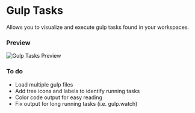# Gulp Tasks

Allows you to visualize and execute gulp tasks found in your workspaces.

### Preview
![Gulp Tasks Preview](https://raw.githubusercontent.com/nickdodd79/vscode-gulptasks/master/resources/gulptasks-preview.png)

### To do
- Load multiple gulp files
- Add tree icons and labels to identify running tasks
- Color code output for easy reading
- Fix output for long running tasks (i.e. gulp.watch)
